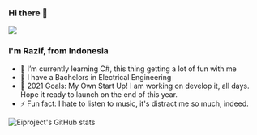 ### Hi there 👋

![](https://komarev.com/ghpvc/?username=eiproject&color=green)

### I'm Razif, from Indonesia
- 🌱 I’m currently learning C#, this thing getting a lot of fun with me
- 👯 I have a Bachelors in Electrical Engineering
- 🥅 2021 Goals: My Own Start Up! I am working on develop it, all days. Hope it ready to launch on the end of this year.
- ⚡ Fun fact: I hate to listen to music, it's distract me so much, indeed.

![Eiproject's GitHub stats](https://github-readme-stats.vercel.app/api?username=eiproject&show_icons=true&theme=dracula)
